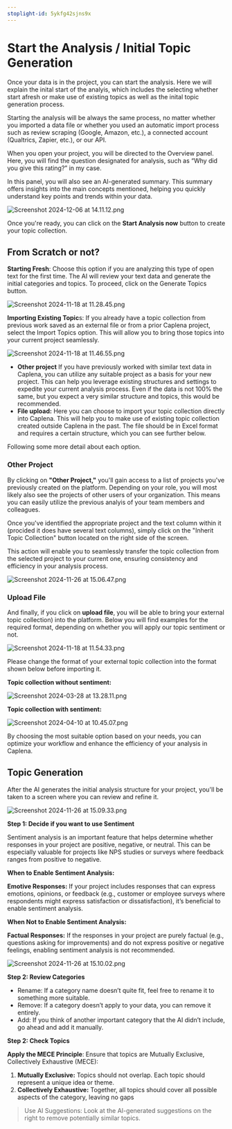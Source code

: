 ```yaml
---
stoplight-id: 5ykfg42sjns9x
---
```


# Start the Analysis / Initial Topic Generation
Once your data is in the project, you can start the analysis. Here we will explain the inital start of the analyis, which includes the selecting whether start afresh or make use of existing topics as well as the inital topic generation process.

Starting the analysis will be always the same process, no matter whether you imported a data file or whether you used an automatic import process such as review scraping (Google, Amazon, etc.), a connected account (Qualtrics, Zapier, etc.), or our API.

When you open your project, you will be directed to the Overview panel. Here, you will find the question designated for analysis, such as “Why did you give this rating?” in my case.

In this panel, you will also see an AI-generated summary. This summary offers insights into the main concepts mentioned, helping you quickly understand key points and trends within your data.


![Screenshot 2024-12-06 at 14.11.12.png](<../assets/images/Screenshot 2024-12-06 at 14.11.12.png>)




Once you're ready, you can click on the **Start Analysis now** button to create your topic collection.


## From Scratch or not?

**Starting Fresh**: Choose this option if you are analyzing this type of open text for the first time. The AI will review your text data and generate the initial categories and topics. To proceed, click on the Generate Topics button.

![Screenshot 2024-11-18 at 11.28.45.png](<../assets/images/Screenshot 2024-11-18 at 11.28.45.png>)



**Importing Existing Topic**s: If you already have a topic collection from previous work saved as an external file or from a prior Caplena project, select the Import Topics option. This will allow you to bring those topics into your current project seamlessly.

![Screenshot 2024-11-18 at 11.46.55.png](<../assets/images/Screenshot 2024-11-18 at 11.46.55.png>)



- **Other project** If you have previously worked with similar text data in Caplena, you can utilize any suitable project as a basis for your new project. This can help you leverage existing structures and settings to expedite your current analysis process. Even if the data is not 100% the same, but you expect a very similar structure and topics, this would be recommended.
- **File upload:** Here you can choose to import your topic collection directly into Caplena. This will help you to make use of existing topic collection created outside Caplena in the past. The file should be in Excel format and requires a certain structure, which you can see further below.


Following some more detail about each option.

### Other Project
By clicking on **"Other Project,"** you'll gain access to a list of projects you've previously created on the platform. Depending on your role, you will most likely also see the projects of other users of your organization. This means you can easily utilize the previous analyis of your team members and colleagues.

Once you've identified the appropriate project and the text column within it (procided it does have several text columns), simply click on the "Inherit Topic Collection" button located on the right side of the screen.

This action will enable you to seamlessly transfer the topic collection from the selected project to your current one, ensuring consistency and efficiency in your analysis process.

![Screenshot 2024-11-26 at 15.06.47.png](<../assets/images/Screenshot 2024-11-26 at 15.06.47.png>)



### Upload File
And finally, if you click on **upload file**, you will be able to bring your external topic collection) into the platform. Below you will find examples for the required format, depending on whether you will apply our topic sentiment or not.

![Screenshot 2024-11-18 at 11.54.33.png](<../assets/images/Screenshot 2024-11-18 at 11.54.33.png>)




Please change the format of your external topic collection into the format shown below before importing it.

 **Topic collection without sentiment:**

 ![Screenshot 2024-03-28 at 13.28.11.png](<../assets/images/Screenshot 2024-03-28 at 13.28.11.png>)

 **Topic collection with sentiment:**

 ![Screenshot 2024-04-10 at 10.45.07.png](<../assets/images/Screenshot 2024-04-10 at 10.45.07.png>)

By choosing the most suitable option based on your needs, you can optimize your workflow and enhance the efficiency of your analysis in Caplena.

## Topic Generation

After the AI generates the initial analysis structure for your project, you'll be taken to a screen where you can review and refine it.

![Screenshot 2024-11-26 at 15.09.33.png](<../assets/images/Screenshot 2024-11-26 at 15.09.33.png>)



**Step 1: Decide if you want to use Sentiment**

Sentiment analysis is an important feature that helps determine whether responses in your project are positive, negative, or neutral. This can be especially valuable for projects like NPS studies or surveys where feedback ranges from positive to negative.

**When to Enable Sentiment Analysis:**

**Emotive Responses:** If your project includes responses that can express emotions, opinions, or feedback (e.g., customer or employee surveys where respondents might express satisfaction or dissatisfaction), it’s beneficial to enable sentiment analysis.

**When Not to Enable Sentiment Analysis:**

**Factual Responses:** If the responses in your project are purely factual (e.g., questions asking for improvements) and do not express positive or negative feelings, enabling sentiment analysis is not recommended.

![Screenshot 2024-11-26 at 15.10.02.png](<../assets/images/Screenshot 2024-11-26 at 15.10.02.png>)



**Step 2: Review Categories**

- Rename: If a category name doesn’t quite fit, feel free to rename it to something more suitable.
- Remove: If a category doesn’t apply to your data, you can remove it entirely.
- Add: If you think of another important category that the AI didn’t include, go ahead and add it manually.

**Step 2: Check Topics**

**Apply the MECE Principle**: Ensure that topics are Mutually Exclusive, Collectively Exhaustive (MECE):
1. **Mutually Exclusive:** Topics should not overlap. Each topic should represent a unique idea or theme.
2. **Collectively Exhaustive:** Together, all topics should cover all possible aspects of the category, leaving no gaps

 <!-- theme: info -->

>Use AI Suggestions: Look at the AI-generated suggestions on the right to remove potentially similar topics.

